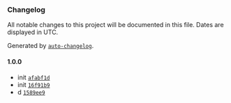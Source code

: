 ### Changelog

All notable changes to this project will be documented in this file. Dates are displayed in UTC.

Generated by [`auto-changelog`](https://github.com/CookPete/auto-changelog).

#### 1.0.0

- init [`afabf1d`](https://github.com/Kei-Ta/kei-ta-blog-go/commit/afabf1d441c42a2abd27ab72f5e02bf3e2862216)
- init [`16f91b9`](https://github.com/Kei-Ta/kei-ta-blog-go/commit/16f91b9413ae8e3a573109d2a42044e84bba36fc)
- d [`1589ee9`](https://github.com/Kei-Ta/kei-ta-blog-go/commit/1589ee9fa287a23637bfbb782d04ce37249eb6bd)
